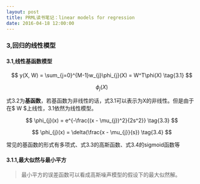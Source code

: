 ```yaml
---
layout: post
title: PRML读书笔记：linear models for regression
date: 2016-04-18 12:00:00
---
```

### **3,回归的线性模型**

#### **3.1,线性基函数模型**

$$ y(X, W) = \sum_{j=0}^{M-1}w_{j}\phi_{j}(X) = W^T\phi(X) \tag{3.1} $$

$$ \phi_{j}(X) \tag{3.2} $$

式3.2为**基函数**，若基函数为非线性的话，式3.1可以表示为X的非线性。但是由于在$ W $上线性，3.1依然为线性模型。

$$ \phi_{j}(x) = e^{-\frac{(x - \mu_{j})^2}{2s^2}} \tag{3.3} $$

$$ \phi_{j}(x) = \delta(\frac{x - \mu_{j}}{s}) \tag{3.4} $$

常见的基函数的形式有多项式、式3.3的高斯函数、式3.4的sigmoid函数等

#### **3.1.1,最大似然与最小平方**

> 最小平方的误差函数可以看成高斯噪声模型的假设下的最大似然解。
